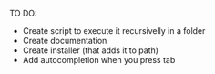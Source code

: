 TO DO:
* Create script to execute it recursivelly in a folder
* Create documentation
* Create installer (that adds it to path)
* Add autocompletion when you press tab 
